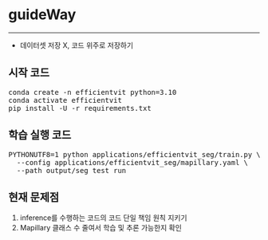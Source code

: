 # guideWay
---
* 데이터셋 저장 X, 코드 위주로 저장하기

## 시작 코드
<pre>conda create -n efficientvit python=3.10
conda activate efficientvit
pip install -U -r requirements.txt  </pre>

## 학습 실행 코드
<pre>PYTHONUTF8=1 python applications/efficientvit_seg/train.py \
  --config applications/efficientvit_seg/mapillary.yaml \
  --path output/seg_test_run  </pre>

## 현재 문제점
1. inference를 수행하는 코드의 코드 단일 책임 원칙 지키기
2. Mapillary 클래스 수 줄여서 학습 및 추론 가능한지 확인
